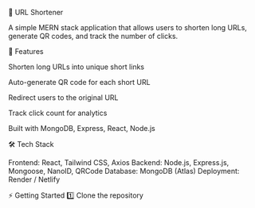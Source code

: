 📌 URL Shortener

A simple MERN stack application that allows users to shorten long URLs, generate QR codes, and track the number of clicks.

🚀 Features

Shorten long URLs into unique short links

Auto-generate QR code for each short URL

Redirect users to the original URL

Track click count for analytics

Built with MongoDB, Express, React, Node.js

🛠️ Tech Stack

Frontend: React, Tailwind CSS, Axios
Backend: Node.js, Express.js, Mongoose, NanoID, QRCode
Database: MongoDB (Atlas)
Deployment: Render / Netlify

⚡ Getting Started
1️⃣ Clone the repository
